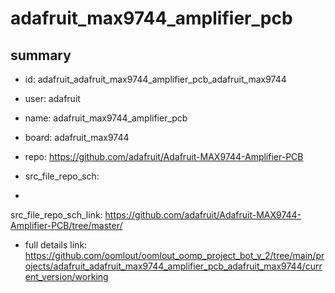 # adafruit_max9744_amplifier_pcb
 
## summary 
* id: adafruit_adafruit_max9744_amplifier_pcb_adafruit_max9744
* user: adafruit
* name: adafruit_max9744_amplifier_pcb
* board: adafruit_max9744
* repo: https://github.com/adafruit/Adafruit-MAX9744-Amplifier-PCB



* src_file_repo_sch: 
*
 src_file_repo_sch_link: https://github.com/adafruit/Adafruit-MAX9744-Amplifier-PCB/tree/master/
* full details link: https://github.com/oomlout/oomlout_oomp_project_bot_v_2/tree/main/projects/adafruit_adafruit_max9744_amplifier_pcb_adafruit_max9744/current_version/working  






